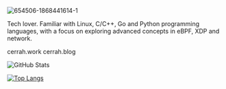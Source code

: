 ![654506-1868441614-1](https://user-images.githubusercontent.com/37017703/195577153-f3dc6de8-800f-4666-9d27-b06face8eabb.jpg)

Tech lover. Familiar with Linux, C/C++, Go and Python programming languages, with a focus on exploring advanced concepts in eBPF, XDP and network.

cerrah.work
cerrah.blog


![GitHub Stats](https://github-readme-stats.vercel.app/api?username=acerrah&theme=tokyonight)

[![Top Langs](https://github-readme-stats.vercel.app/api/top-langs/?username=acerrah&layout=compact&theme=tokyonight)](https://github.com/acerrah)
